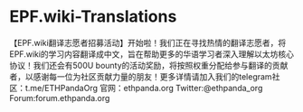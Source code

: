 # EPF.wiki-Translations
【EPF.wiki翻译志愿者招募活动】开始啦！我们正在寻找热情的翻译志愿者，将EPF.wiki的学习内容翻译成中文，旨在帮助更多的华语学习者深入理解以太坊核心协议！我们还会有500U bounty的活动奖励，将按照权重分配给参与翻译的贡献者，以感谢每一位为社区贡献力量的朋友！更多详情请加入我们的telegram社区：t.me/ETHPandaOrg 官网：ethpanda.org  Twitter:@ethpanda_org Forum:forum.ethpanda.org

